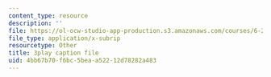 ```yaml
---
content_type: resource
description: ''
file: https://ol-ocw-studio-app-production.s3.amazonaws.com/courses/6-262-discrete-stochastic-processes-spring-2011/4bb67b70f6bc5beaa52212d78282a483_cE6OD7DkCSU.vtt
file_type: application/x-subrip
resourcetype: Other
title: 3play caption file
uid: 4bb67b70-f6bc-5bea-a522-12d78282a483
---
```

